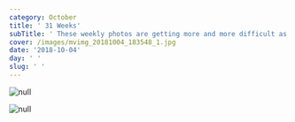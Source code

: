 ```yaml
---
category: October
title: ' 31 Weeks'
subTitle: ' These weekly photos are getting more and more difficult as Milo continues to become more mobile.  We had to get a little creative for 31 weeks.'
cover: /images/mvimg_20181004_183548_1.jpg
date: '2018-10-04'
day: ' '
slug: ' '
---
```

![null](/images/mvimg_20181004_183548_1.jpg)

![null](/images/img_20181004_183741.jpg)
